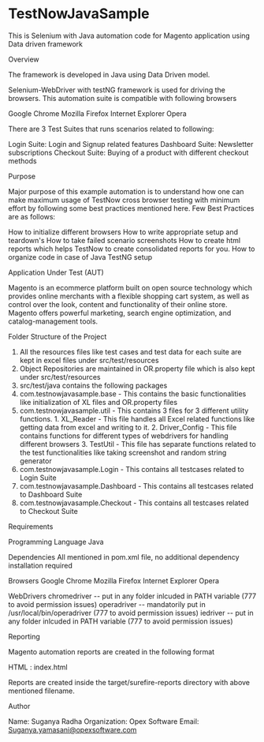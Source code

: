 # TestNowJavaSample
This is Selenium with Java automation code for Magento application using Data driven framework

Overview 

The framework is developed in Java using Data Driven model. 

Selenium-WebDriver with testNG framework is used for driving the browsers. This automation suite is compatible with following browsers

Google Chrome
Mozilla Firefox
Internet Explorer
Opera

There are 3 Test Suites that runs scenarios related to following:

Login Suite: Login and Signup related features
Dashboard Suite: Newsletter subscriptions
Checkout Suite: Buying of a product with different checkout methods

Purpose

Major purpose of this example automation is to understand how one can make maximum usage of TestNow cross browser testing with minimum effort by following some best practices mentioned here. Few Best Practices are as follows:

How to initialize different browsers
How to write appropriate setup and teardown's
How to take failed scenario screenshots
How to create html reports which helps TestNow to create consolidated reports for you.
How to organize code in case of Java TestNG setup

Application Under Test (AUT) 

Magento is an ecommerce platform built on open source technology which provides online merchants with a flexible shopping cart system, as well as control over the look, content and functionality of their online store. Magento offers powerful marketing, search engine optimization, and catalog-management tools.

Folder Structure of the Project

1. All the resources files like test cases and test data for each suite are kept in excel files under src/test/resources
2. Object Repositories are maintained in OR.property file which is also kept under src/test/resources
3. src/test/java contains the following packages
  1. com.testnowjavasample.base - This contains the basic functionalities like initialization of XL files and OR.property files
  2. com.testnowjavasample.util - This contains 3 files for 3 different utility functions.
    1. XL_Reader - This file handles all Excel related functions like getting data from excel and writing to it.
    2. Driver_Config - This file contains functions for different types of webdrivers for handling different browsers
    3. TestUtil - This file has separate functions related to the test functionalities like taking screenshot and random string generator
  3. com.testnowjavasample.Login - This contains all testcases related to Login Suite
  4. com.testnowjavasample.Dashboard - This contains all testcases related to Dashboard Suite
  5. com.testnowjavasample.Checkout - This contains all testcases related to Checkout Suite

Requirements 

Programming Language
Java

Dependencies
All mentioned in pom.xml file, no additional dependency installation required

Browsers
Google Chrome
Mozilla Firefox
Internet Explorer
Opera

WebDrivers
chromedriver -- put in any folder inlcuded in PATH variable (777 to avoid permission issues)
operadriver -- mandatorily put in /usr/local/bin/operadriver (777 to avoid permission issues)
iedriver -- put in any folder inlcuded in PATH variable (777 to avoid permission issues)

Reporting

Magento automation reports are created in the following format

HTML : index.html

Reports are created inside the target/surefire-reports directory with above mentioned filename.

Author

Name: Suganya Radha 
Organization: Opex Software 
Email: Suganya.yamasani@opexsoftware.com 


